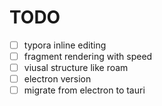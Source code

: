 # TODO
- [ ] typora inline editing 
- [ ] fragment rendering with speed
- [ ] viusal structure like roam 
- [ ] electron version
- [ ] migrate from electron to tauri

